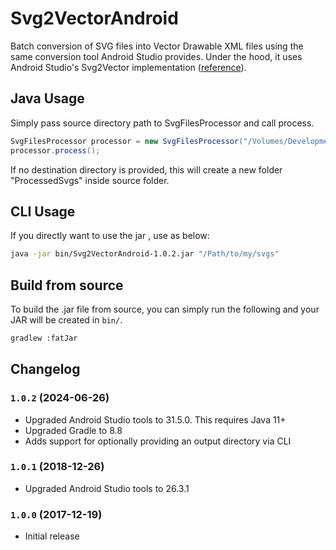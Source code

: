 # Svg2VectorAndroid

Batch conversion of SVG files into Vector Drawable XML files using the same conversion tool Android Studio provides. Under the hood, it uses Android Studio's Svg2Vector implementation ([reference](https://android.googlesource.com/platform/tools/base/+/master/sdk-common/src/main/java/com/android/ide/common/vectordrawable/Svg2Vector.java)).


## Java Usage

Simply pass source directory path to SvgFilesProcessor and call process.

```java
SvgFilesProcessor processor = new SvgFilesProcessor("/Volumes/Development/Features/MySvgs");
processor.process();
```

If no destination directory is provided, this will create a new folder "ProcessedSvgs" inside source folder.


## CLI Usage

If you directly want to use the jar , use as below:

```bash
java -jar bin/Svg2VectorAndroid-1.0.2.jar "/Path/to/my/svgs"
```

## Build from source

To build the .jar file from source, you can simply run the following and your JAR will be created in `bin/`.

```bash
gradlew :fatJar
```

## Changelog

### `1.0.2` (2024-06-26)

- Upgraded Android Studio tools to 31.5.0. This requires Java 11+
- Upgraded Gradle to 8.8
- Adds support for optionally providing an output directory via CLI

### `1.0.1` (2018-12-26)

- Upgraded Android Studio tools to 26.3.1


### `1.0.0` (2017-12-19)

- Initial release
